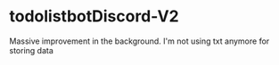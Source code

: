 # todolistbotDiscord-V2
Massive improvement in the background. I'm not using txt anymore for storing data

